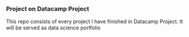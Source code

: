 ### Project on Datacamp Project

This repo consists of every project I have finished in Datacamp Project. It will be served as data science portfolio 